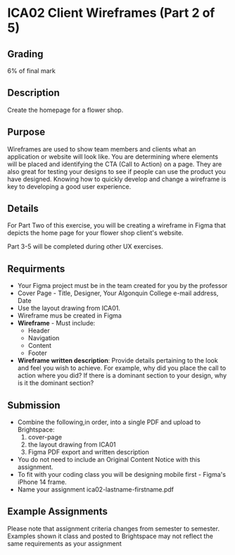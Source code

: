 # ICA02 Client Wireframes (Part 2 of 5)

## Grading

6% of final mark

## Description

Create the homepage for a flower shop.

## Purpose

Wireframes are used to show team members and clients what an application or website will look like. You are determining where elements will be placed and identifying the CTA (Call to Action) on a page. They are also great for testing your designs to see if people can use the product you have designed. Knowing how to quickly develop and change a wireframe is key to developing a good user experience.

## Details

For Part Two of this exercise, you will be creating a wireframe in Figma that depicts the home page for your flower shop client's website.

Part 3-5 will be completed during other UX exercises.

## Requirments

- Your Figma project must be in the team created for you by the professor
- Cover Page - Title, Designer, Your Algonquin College e-mail address, Date
- Use the layout drawing from ICA01.
- Wireframe mus be created in Figma
- **Wireframe** - Must include:
  - Header
  - Navigation
  - Content
  - Footer
- **Wireframe written description**: Provide details pertaining to the look and feel you wish to achieve. For example, why did you place the call to action where you did? If there is a dominant section to your design, why is it the dominant section?

## Submission

- Combine the following,in order, into a single PDF and upload to Brightspace:
  1. cover-page
  2. the layout drawing from ICA01
  3. Figma PDF export and written description
- You do not need to include an Original Content Notice with this assignment.
- To fit with your coding class you will be designing mobile first - Figma's iPhone 14 frame.
- Name your assignment ica02-lastname-firstname.pdf

## Example Assignments

Please note that assignment criteria changes from semester to semester. Examples shown it class and posted to Brightspace may not reflect the same requirements as your assignment

